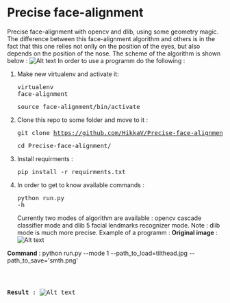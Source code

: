 # Precise face-alignment
Precise face-alignment with opencv and dlib, using some geometry magic.
The difference between this face-alignment algorithm and others is in the fact that this one relies not onlly on the position of the eyes, but also depends on the position of the nose. The scheme of the algorithm is shown below :
![Alt text](https://github.com/HikkaV/Precise-face-alignment/blob/master/face_alignment.png?raw=true "Face alignment algorithm")
In order to use a programm do the following :
1) Make new virtualenv and activate it: <pre>virtualenv face-alignment</pre> <pre>source face-alignment/bin/activate</pre>
2) Clone this repo to some folder and move to it : <pre>git clone https://github.com/HikkaV/Precise-face-alignment</pre> 
   <pre>cd Precise-face-alignment/</pre>
3) Install requirments : <pre>pip install -r requirments.txt</pre>
4) In order to get to know available commands : <pre>python run.py -h</pre>
Currently two modes of algorithm are available : opencv cascade classifier mode and dlib 5 facial lendmarks recognizer mode. 
Note : dlib mode is much more precise.
Example of a programm :
**Original image** :
![Alt text](https://github.com/HikkaV/Precise-face-alignment/blob/master/tilthead.jpg?raw=true "Original image")


**Command** : 
</pre>python run.py --mode 1 --path_to_load=tilthead.jpg --path_to_save='smth.png'<pre>

**Result** :
![Alt text](https://github.com/HikkaV/Precise-face-alignment/blob/master/smth.png?raw=true "Result")
